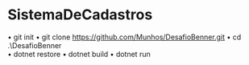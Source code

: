 # SistemaDeCadastros

• git init
• git clone https://github.com/Munhos/DesafioBenner.git
• cd .\DesafioBenner\
• dotnet restore
• dotnet build
• dotnet run
